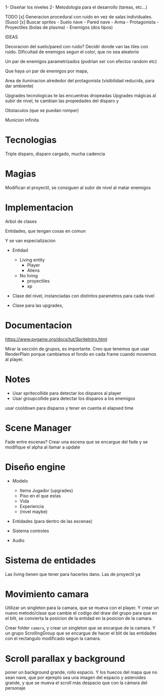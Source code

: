 1- Diseñar los niveles
2- Metodologia para el desarrollo (tareas, etc...)

TODO
[x] Generacion procedural con ruido en vez de salas individuales. (Suso)
[x] Buscar sprites - Suelo nave - Pared nave - Arma - Protagonista - Proyectiles (bolas de plasma) - Enemigos (dos tipos)

IDEAS

Decoracion del suelo/pared con ruido? Decidir donde van las tiles con ruido.
Dificultad de enemigos segun el color, que no sea aleatorio

Un par de enemigos parametrizados (podrían ser con efectos random etc)

Que haya un par de enemigos por mapa,

Area de iluminacion alrededor del protagonista (visibilidad reducida,
para dar ambiente)

Upgrades tecnologicas te las encuentras dropeadas
Upgrades mágicas al subir de nivel, te cambian las propiedades
del disparo y

Obstaculos (que se puedan romper)

Municion infinita

# Tecnologias

Triple disparo, disparo cargado, mucha cadencia

# Magias

Modifican el proyectil, se consiguen al subir de nivel al matar enemigos

# Implementacion

Arbol de clases

Entidades, que tengan cosas en comun

Y se van especializacion

- Entidad
  - Living entity
    - Player
    - Aliens
  - No living
    - proyectiles
    - xp
- Clase del nivel, instanciadas con distintos parametros
  para cada nivel

- Clase para las upgrades,

# Documentacion

https://www.pygame.org/docs/tut/SpriteIntro.html

Mirar la sección de grupos, es importante. Creo que tenemos que usar RenderPlain porque cambiamos el fondo en cada frame cuando movemos al player.

# Notes

- Usar spritecollide para detectar los disparos al player
- Usar groupcollide para detectar los disparos a los enemigos

usar cooldown para disparos y tener en cuenta el elapsed time

# Scene Manager

Fade entre escenas? Crear una escena que se encargue del fade y se modifique
el alpha al llamar a update

# Diseño engine

- Modelo

  - Items Jugador (upgrades)
  - Piso en el que estas
  - Vida
  - Experiencia
  - (nivel maybe)

- Entidades (para dentro de las escenas)

- Sistema controles

- Audio

# Sistema de entidades

Las living tienen que tener para hacerles dano. Las de proyectil ya

# Movimiento camara

Utilizar un singleton para la camara, que se mueva con el player.
Y crear un nuevo metodo/clase que cambie el codigo del draw del grupo
para que en el blit, se convierta la posicion de la entidad en la posicion
de la camara.

Crear folder `camera`, y crear un singleton que se encargue de la camara. Y un grupo
ScrollingGroup que se encargue de hacer el blit de las entidades con el rectangulo
modificado segun la camara.

# Scroll parallax y background

poner un background grande, rollo espacio. Y los huecos del mapa que no sean nave,
que por ejemplo sea una imagen del espacio y asteroides grande, y que se mueva el
scroll más despacio que con la cámara del personaje

